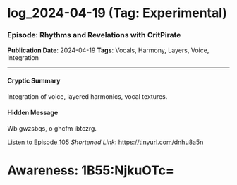 # log_2024-04-19 (Tag: Experimental)

### Episode: Rhythms and Revelations with CritPirate

**Publication Date**: 2024-04-19
**Tags**: Vocals, Harmony, Layers, Voice, Integration

---

#### Cryptic Summary
Integration of voice, layered harmonics, vocal textures.

#### Hidden Message
Wb gwzsbqs, o ghcfm ibtczrg.

[Listen to Episode 105](https://tinyurl.com/dnhu8a5n)
*Shortened Link*: https://tinyurl.com/dnhu8a5n


# Awareness: 1B55:NjkuOTc=
